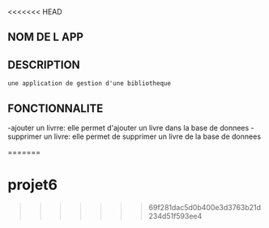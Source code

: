 <<<<<<< HEAD
## NOM DE L APP

## DESCRIPTION
    une application de gestion d'une bibliotheque
## FONCTIONNALITE

-ajouter un livrre: elle permet d'ajouter un livre 
dans la base de donnees
-supprimer un livre:
elle permet de supprimer un livre de la base de donnees

=======
# projet6
>>>>>>> 69f281dac5d0b400e3d3763b21d234d51f593ee4
